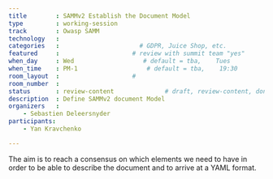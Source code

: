 ```yaml
---
title        : SAMMv2 Establish the Document Model
type         : working-session
track        : Owasp SAMM
technology   :
categories   :                      # GDPR, Juice Shop, etc.
featured     :                    # review with summit team "yes"
when_day     : Wed                   # default = tba,    Tues
when_time    : PM-1                   # default = tba,    19:30
room_layout  :                    #
room_number  :
status       : review-content              # draft, review-content, done
description  : Define SAMMv2 document Model
organizers   :
    - Sebastien Deleersnyder
participants:
    - Yan Kravchenko

---
```


The aim is to reach a consensus on which elements we need to have in order to be able to describe the document and to arrive at a YAML format.

